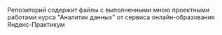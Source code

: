 Репозиторий содержит файлы с выполненными мною проектными работами курса "Аналитик данных" от сервиса онлайн-образования Яндекс-Практикум 
